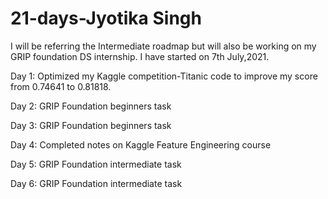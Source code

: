 # 21-days-Jyotika Singh
I will be referring the Intermediate roadmap but will also be working on my GRIP foundation DS internship.
I have started on 7th July,2021.

Day 1: Optimized my Kaggle competition-Titanic code to improve my score from 0.74641 to 0.81818.

Day 2: GRIP Foundation beginners task

Day 3: GRIP Foundation beginners task

Day 4: Completed notes on Kaggle Feature Engineering course

Day 5: GRIP Foundation intermediate task

Day 6: GRIP Foundation intermediate task

